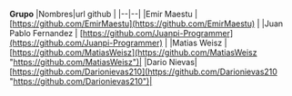 **Grupo**
|Nombres|url github  |
|--|--|
|Emir Maestu  |[https://github.com/EmirMaestu](https://github.com/EmirMaestu)  |
|Juan Pablo Fernandez | [https://github.com/Juanpi-Programmer](https://github.com/Juanpi-Programmer) |
|Matias Weisz	| [https://github.com/MatiasWeisz](https://github.com/MatiasWeisz "https://github.com/MatiasWeisz")|
|Dario Nievas| [https://github.com/Darionievas210](https://github.com/Darionievas210 "https://github.com/Darionievas210")| 